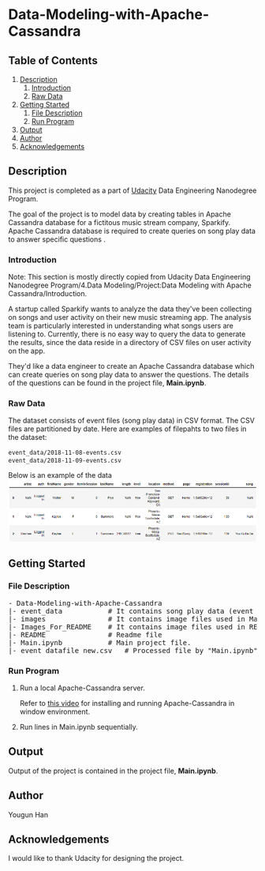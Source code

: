 # Data-Modeling-with-Apache-Cassandra

## Table of Contents
1. [Description](#Description)
    1. [Introduction](#Introduction)
    2. [Raw Data](#RawData)
2. [Getting Started](#gettingstarted)
    1. [File Description](#FileDescription)
    2. [Run Program](#RunProgram)
3. [Output](#Output)
4. [Author](#Author)
5. [Acknowledgements](#Acknowledgements)

## Description <a name="Description"></a>
This project is completed as a part of [Udacity](https://www.udacity.com/) Data Engineering Nanodegree Program.

The goal of the project is to model data by creating tables in Apache Cassandra database for a fictitous music stream company, Sparkify. Apache Cassandra database is required to create queries on song play data to answer specific questions .

### Introduction <a name="Introduction"></a>
Note: This section is mostly directly copied from Udacity Data Engineering Nanodegree Program/4.Data Modeling/Project:Data Modeling with Apache Cassandra/Introduction.

A startup called Sparkify wants to analyze the data they've been collecting on songs and user activity on their new music streaming app. The analysis team is particularly interested in understanding what songs users are listening to. Currently, there is no easy way to query the data to generate the results, since the data reside in a directory of CSV files on user activity on the app.

They'd like a data engineer to create an Apache Cassandra database which can create queries on song play data to answer the questions. The details of the questions can be found in the project file, **Main.ipynb**.

### Raw Data <a name="RawData"></a>
The dataset consists of event files (song play data) in CSV format. The CSV files are partitioned by date. Here are examples of filepahts to two files in the dataset:
```
event_data/2018-11-08-events.csv
event_data/2018-11-09-events.csv
```
Below is an example of the data
![Log_Dataset](Images_For_README/DataSample.png)

## Getting Started <a name="gettingstarted"></a>
### File Description <a name="FileDescription"></a>
<pre>
- Data-Modeling-with-Apache-Cassandra
|- event_data           # It contains song play data (event files)
|- images               # It contains image files used in Main.ipynb
|- Images_For_README    # It contains image files used in README
|- README               # Readme file
|- Main.ipynb           # Main project file.  
|- event_datafile_new.csv   # Processed file by "Main.ipynb"
</pre>

### Run Program <a name="RunProgram"></a>
1. Run a local Apache-Cassandra server.

    Refer to [this video](https://www.youtube.com/watch?v=hJxlkHafYsQ) for installing and running Apache-Cassandra in window environment.
2. Run lines in Main.ipynb sequentially.

## Output <a  name="Output"></a>
Output of the project is contained in the project file, **Main.ipynb**.

## Author <a  name="Author"></a>
Yougun Han

## Acknowledgements <a  name="Acknowledgements"></a>
I would like to thank Udacity for designing the project.